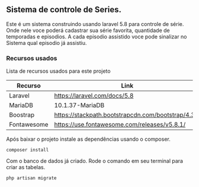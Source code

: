 ## Sistema de controle de Series.

Este é um sistema construindo usando laravel 5.8 para controle de série. Onde nele voce poderá cadastrar sua série
favorita, quantidade de temporadas e episodios. A cada episodio assistido voce pode sinalizar no Sistema qual episodio
já assistiu.

### Recursos usados

Lista de recursos usados para este projeto

| Recurso     | Link                                               |
| ----------- | -------------------------------------------------- |
| Laravel     | https://laravel.com/docs/5.8                       |
| MariaDB     | 10.1.37-MariaDB                                    |
| Boostrap    | https://stackpath.bootstrapcdn.com/bootstrap/4.3.1 |
| Fontawesome | https://use.fontawesome.com/releases/v5.8.1/       |

Após baixar o projeto instale as dependências usando o composer.

`composer install`

Com o banco de dados já criado. Rode o comando em seu terminal para criar as tabelas.

`php artisan migrate`
